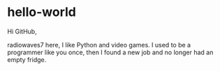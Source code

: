 # hello-world

Hi GitHub,

radiowaves7 here, I like Python and video games.
I used to be a programmer like you once, then I found a new job and no longer had an empty fridge.
